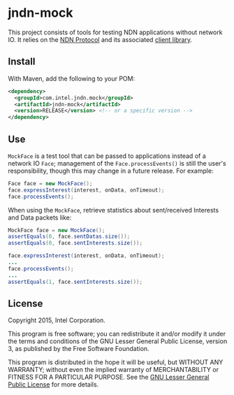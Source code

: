 # jndn-mock

This project consists of tools for testing NDN applications without network IO. It relies on the [NDN Protocol](https://named-data.net) and its associated [client library](https://github.com/named-data/jndn).

## Install

With Maven, add the following to your POM:
```xml
<dependency>
  <groupId>com.intel.jndn.mock</groupId>
  <artifactId>jndn-mock</artifactId>
  <version>RELEASE</version> <!-- or a specific version -->
</dependency>
```

## Use

`MockFace` is a test tool that can be passed to applications instead of a network IO `Face`; management of the `Face.processEvents()` is still the user's responsibility, though this may change in a future release. For example:
```java
Face face = new MockFace();
face.expressInterest(interest, onData, onTimeout);
face.processEvents();
```

When using the `MockFace`, retrieve statistics about sent/received Interests and Data packets like:
```java
MockFace face = new MockFace();
assertEquals(0, face.sentDatas.size());
assertEquals(0, face.sentInterests.size());

face.expressInterest(interest, onData, onTimeout);
...
face.processEvents();
...
assertEquals(1, face.sentInterests.size());
```

## License

Copyright 2015, Intel Corporation.

This program is free software; you can redistribute it and/or modify it under the terms and conditions of the GNU Lesser General Public License, version 3, as published by the Free Software Foundation.

This program is distributed in the hope it will be useful, but WITHOUT ANY WARRANTY; without even the implied warranty of MERCHANTABILITY or FITNESS FOR A PARTICULAR PURPOSE.  See the [GNU Lesser General Public License](https://github.com/01org/jndn-mock/blob/master/LICENSE) for more details.
